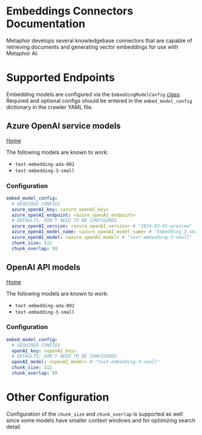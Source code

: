 # Embeddings Connectors Documentation

Metaphor develops several knowledgebase connectors that are capable of retrieving documents and generating vector embeddings for use with Metaphor AI.

# Supported Endpoints

Embedding models are configured via the `EmbeddingModelConfig` [class](/metaphor/common/embeddings_config.py). Required and optional configs should be entered in the `embed_model_config` dictionary in the crawler YAML file.

## Azure OpenAI service models
[Home](https://azure.microsoft.com/en-us/products/ai-services/openai-service)

The following models are known to work:
* `text-embedding-ada-002`
* `text-embedding-3-small`

### Configuration

```yaml
embed_model_config:
  # REQUIRED CONFIGS
  azure_openAI_key: <azure_openAI_key>
  azure_openAI_endpoint: <azure_openAI_endpoint>
  # DEFAULTS; DON'T NEED TO BE CONFIGURED
  azure_openAI_version: <azure_openAI_version> # "2024-03-01-preview"
  azure_openAI_model_name: <azure_openAI_model_name> # "Embedding_3_small"
  azure_openAI_model: <azure_openAI_model> # "text-embedding-3-small"
  chunk_size: 512
  chunk_overlap: 50
```

## OpenAI API models
[Home](https://platform.openai.com)

The following models are known to work:
* `text-embedding-ada-002`
* `text-embedding-3-small`

### Configuration

```yaml
embed_model_config:
  # REQUIRED CONFIGS
  openAI_key: <openAI_key>
  # DEFAULTS; DON'T NEED TO BE CONFIGURED
  openAI_model: <openAI_model> # "text-embedding-3-small"
  chunk_size: 512
  chunk_overlap: 50
```

# Other Configuration

Configuration of the `chunk_size` and `chunk_overlap` is supported as well since some models have smaller context windows and for optimizing search detail.
